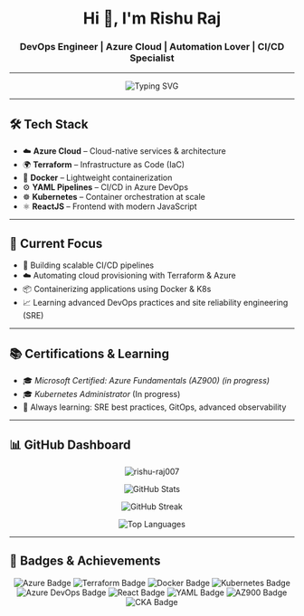 <h1 align="center">Hi 👋, I'm Rishu Raj</h1>
<h3 align="center">DevOps Engineer | Azure Cloud | Automation Lover | CI/CD Specialist</h3>

---

<p align="center">
  <img src="https://readme-typing-svg.herokuapp.com?font=Fira+Code&weight=500&size=22&pause=1000&center=true&vCenter=true&width=435&lines=DevOps+Enthusiast;Cloud-Native+Learner;Infrastructure+as+Code+%F0%9F%92%BB;CI%2FCD+Pipeline+Builder;Kubernetes+%7C+Terraform+%7C+Azure" alt="Typing SVG" />
</p>

---

## 🛠️ Tech Stack

- ☁️ **Azure Cloud** – Cloud-native services & architecture  
- 🌍 **Terraform** – Infrastructure as Code (IaC)  
- 🐳 **Docker** – Lightweight containerization  
- ⚙️ **YAML Pipelines** – CI/CD in Azure DevOps  
- ☸️ **Kubernetes** – Container orchestration at scale  
- ⚛️ **ReactJS** – Frontend with modern JavaScript  

---

## 🔭 Current Focus

- 🔧 Building scalable CI/CD pipelines  
- ☁️ Automating cloud provisioning with Terraform & Azure  
- 📦 Containerizing applications using Docker & K8s  
- 📈 Learning advanced DevOps practices and site reliability engineering (SRE)  

---

## 📚 Certifications & Learning

- 🎓 *Microsoft Certified: Azure Fundamentals (AZ900)* *(in progress)*  
- 🎓 *Kubernetes Administrator* (In progress)  
- 📘 Always learning: SRE best practices, GitOps, advanced observability  

---

## 📊 GitHub Dashboard

<p align="center">
  <img src="https://komarev.com/ghpvc/?username=rishu-raj007&label=Profile+Views&color=blueviolet&style=flat" alt="rishu-raj007" />
</p>

<p align="center">
  <img src="https://github-readme-stats.vercel.app/api?username=rishu-raj007&show_icons=true&theme=tokyonight&hide_border=true" alt="GitHub Stats" />
</p>

<p align="center">
  <img src="https://github-readme-streak-stats.herokuapp.com/?user=rishu-raj007&theme=tokyonight&hide_border=true" alt="GitHub Streak" />
</p>

<p align="center">
  <img src="https://github-readme-stats.vercel.app/api/top-langs/?username=rishu-raj007&layout=compact&theme=tokyonight&hide_border=true" alt="Top Languages" />
</p>

---

## 🏅 Badges & Achievements

<p align="center">
  <img src="https://img.shields.io/badge/Azure-Cloud-blue?style=flat-square&logo=microsoftazure" alt="Azure Badge" />
  <img src="https://img.shields.io/badge/Terraform-IaC-5C4EE5?style=flat-square&logo=terraform" alt="Terraform Badge" />
  <img src="https://img.shields.io/badge/Docker-Containers-2496ED?style=flat-square&logo=docker" alt="Docker Badge" />
  <img src="https://img.shields.io/badge/Kubernetes-Orchestration-326CE5?style=flat-square&logo=kubernetes" alt="Kubernetes Badge" />
  <img src="https://img.shields.io/badge/Azure--DevOps-CI%2FCD-0078D7?style=flat-square&logo=azuredevops" alt="Azure DevOps Badge" />
  <img src="https://img.shields.io/badge/ReactJS-Frontend-61DAFB?style=flat-square&logo=react" alt="React Badge" />
  <img src="https://img.shields.io/badge/YAML-Pipelines-F28D1A?style=flat-square&logo=yaml" alt="YAML Badge" />
  <img src="https://img.shields.io/badge/AZ--900-In%20Progress-blue?style=flat-square&logo=microsoft" alt="AZ900 Badge" />
  <img src="https://img.shields.io/badge/CKA-Kubernetes%20Admin-informational?style=flat-square&logo=linuxfoundation" alt="CKA Badge"
